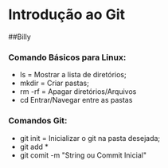 # Introdução ao Git


##Billy
###  Comando Básicos para Linux:

- ls = Mostrar a lista de diretórios;
- mkdir = Criar pastas;
- rm -rf = Apagar diretórios/Arquivos
- cd Entrar/Navegar entre as pastas 

### Comandos Git:

- git init = Inicializar o git na pasta desejada;
- git add *
- git comit -m "String ou Commit Inicial"

